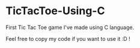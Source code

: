 # TicTacToe-Using-C
First Tic Tac Toe game I've made using C language.

Feel free to copy my code if you want to use it :D !
